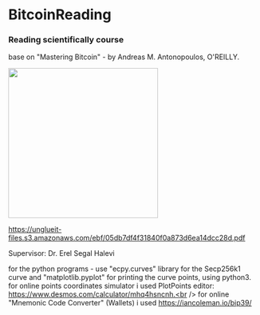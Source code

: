 # BitcoinReading
### Reading scientifically course

base on "Mastering Bitcoin" - by Andreas M. Antonopoulos, O'REILLY.

<img src="https://github.com/yoavhenig/BitcoinReading/blob/master/1.%20Introduction/Mastering%20Bitcoin%20book.JPG" width="300">

https://unglueit-files.s3.amazonaws.com/ebf/05db7df4f31840f0a873d6ea14dcc28d.pdf

Supervisor: Dr. Erel Segal Halevi

for the python programs - use "ecpy.curves" library for the Secp256k1 curve and "matplotlib.pyplot" for printing the curve points, using python3.<br />
for online points coordinates simulator i used PlotPoints editor: https://www.desmos.com/calculator/mhq4hsncnh.<br />
for online "Mnemonic Code Converter" (Wallets) i used https://iancoleman.io/bip39/<br />
